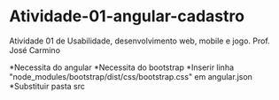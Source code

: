 # Atividade-01-angular-cadastro
Atividade 01 de Usabilidade, desenvolvimento web, mobile e jogo. Prof. José Carmino

*Necessita do angular 
*Necessita do bootstrap
*Inserir linha "node_modules/bootstrap/dist/css/bootstrap.css" em angular.json
*Substituir pasta src
